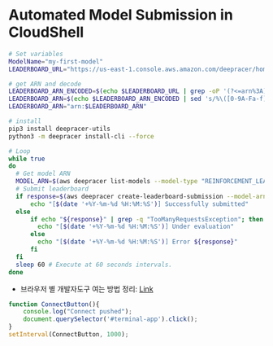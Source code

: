 # Automated Model Submission in CloudShell

```bash
# Set variables
ModelName="my-first-model"
LEADERBOARD_URL="https://us-east-1.console.aws.amazon.com/deepracer/home?region=us-east-1#league/arn%3Aaws%3Adeepracer%3A%3A%3Aleaderboard%2F02220ebb-d31b-4ee4-856e-091d0277e874"

# get ARN and decode
LEADERBOARD_ARN_ENCODED=$(echo $LEADERBOARD_URL | grep -oP '(?<=arn%3A).*$')
LEADERBOARD_ARN=$(echo $LEADERBOARD_ARN_ENCODED | sed 's/%\([0-9A-Fa-f][0-9A-Fa-f]\)/\\x\1/g' | xargs -0 printf "%b")
LEADERBOARD_ARN="arn:$LEADERBOARD_ARN"

# install
pip3 install deepracer-utils
python3 -m deepracer install-cli --force

# Loop
while true
do
  # Get model ARN
  MODEL_ARN=$(aws deepracer list-models --model-type "REINFORCEMENT_LEARNING" --region us-east-1 --query "Models[?ModelName=='$ModelName'].ModelArn | [0]" --output text)
  # Submit leaderboard
  if response=$(aws deepracer create-leaderboard-submission --model-arn "${MODEL_ARN}" --leaderboard-arn "${LEADERBOARD_ARN}" --region "${AWS_REGION}" --terms-accepted 2>&1); then
      echo "[$(date '+%Y-%m-%d %H:%M:%S')] Successfully submitted"
  else
      if echo "${response}" | grep -q "TooManyRequestsException"; then
        echo "[$(date '+%Y-%m-%d %H:%M:%S')] Under evaluation"
      else
        echo "[$(date '+%Y-%m-%d %H:%M:%S')] Error ${response}"
      fi
  fi
  sleep 60 # Execute at 60 seconds intervals.
done


```

- 브라우저 별 개발자도구 여는 방법 정리: [Link](https://www.computerhope.com/issues/ch002153.htm)

```javascript
function ConnectButton(){
    console.log("Connect pushed"); 
    document.querySelector('#terminal-app').click(); 
}
setInterval(ConnectButton, 1000);
```


<!-- # Set variables
ModelName="my-first-model"
LEADERBOARD_URL="https://us-east-1.console.aws.amazon.com/deepracer/home?region=us-east-1#league/arn%3Aaws%3Adeepracer%3A%3A%3Aleaderboard%2F02220ebb-d31b-4ee4-856e-091d0277e874"

# get ARN and decode
LEADERBOARD_ARN_ENCODED=$(echo $LEADERBOARD_URL | grep -oP '(?<=arn%3A).*$')
LEADERBOARD_ARN=$(echo $LEADERBOARD_ARN_ENCODED | sed 's/%\([0-9A-Fa-f][0-9A-Fa-f]\)/\\x\1/g' | xargs -0 printf "%b")
LEADERBOARD_ARN="arn:$LEADERBOARD_ARN"

# install
pip3 install deepracer-utils
python3 -m deepracer install-cli --force

# Loop
while true
do
  # Get model ARN
  MODEL_ARN=$(aws deepracer list-models --model-type "REINFORCEMENT_LEARNING" --region us-east-1 --query "Models[?ModelName=='$ModelName'].ModelArn | [0]" --output text)
  # Submit leaderboard
  response=$(aws deepracer create-leaderboard-submission --model-arn "${MODEL_ARN}" --leaderboard-arn "${LEADERBOARD_ARN}" --region "${AWS_REGION}" --terms-accepted 2>&1)
  if [ $? -eq 0 ]; then
    echo "[$(date '+%Y-%m-%d %H:%M:%S')] Successfully submitted"
  else
    if echo "${response}" | grep -q "TooManyRequestsException"; then
      echo "[$(date '+%Y-%m-%d %H:%M:%S')] Under evaluation"
    else
      echo "[$(date '+%Y-%m-%d %H:%M:%S')] Error ${response}"
    fi
  fi
  sleep 60 # Execute at 60 seconds intervals.
done -->








